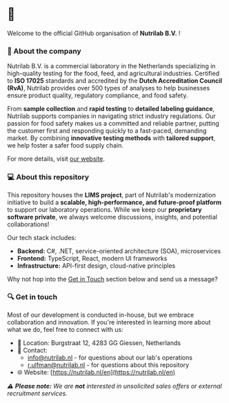 # :wave:
Welcome to the official GitHub organisation of **Nutrilab B.V.** !

### :pushpin: About the company
Nutrilab B.V. is a commercial laboratory in the Netherlands specializing in high-quality testing for the food, feed, and agricultural industries. Certified to **ISO 17025** standards and accredited by the **Dutch Accreditation Council (RvA)**, Nutrilab provides over 500 types of analyses to help businesses ensure product quality, regulatory compliance, and food safety.  

From **sample collection** and **rapid testing** to **detailed labeling guidance**, Nutrilab supports companies in navigating strict industry regulations. Our passion for food safety makes us a committed and reliable partner, putting the customer first and responding quickly to a fast-paced, demanding market. By combining **innovative testing methods** with **tailored support**, we help foster a safer food supply chain.  

For more details, visit [our website](https://nutrilab.nl/en).  

### :computer: About this repository
This repository houses the **LIMS project**, part of Nutrilab's modernization initiative to build a **scalable, high-performance, and future-proof platform** to support our laboratory operations. While we keep our **proprietary software private**, we always welcome discussions, insights, and potential collaborations!

Our tech stack includes:  
- **Backend:** C#, .NET, service-oriented architecture (SOA), microservices  
- **Frontend:** TypeScript, React, modern UI frameworks  
- **Infrastructure:** API-first design, cloud-native principles  

Why not hop into the [Get in Touch](#get-in-touch) section below and send us a message?

### :mag: Get in touch
Most of our development is conducted in-house, but we embrace collaboration and innovation. If you're interested in learning more about what we do, feel free to connect with us:  

- :round_pushpin: Location: Burgstraat 12, 4283 GG Giessen, Netherlands
- :email: Contact:
  - [info@nutrilab.nl](info@nutrilab.nl) - for questions about our lab's operations
  - [r.ulfman@nutrilab.nl](r.ulfman@nutrilab.nl) - for questions about this repository
- :globe_with_meridians: Website: [https://nutrilab.nl/en](https://nutrilab.nl/en)

*:warning: **Please note:** We are **not** interested in unsolicited sales offers or external recruitment services.*
